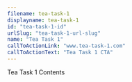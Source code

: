 ```yaml
---
filename: tea-task-1
displayname: tea-task-1
id: "tea-task-1-id"
urlSlug: "tea-task-1-url-slug"
name: "Tea Task 1"
callToActionLink: "www.tea-task-1.com"
callToActionText: "Tea Task 1 CTA"
---
```


Tea Task 1 Contents
